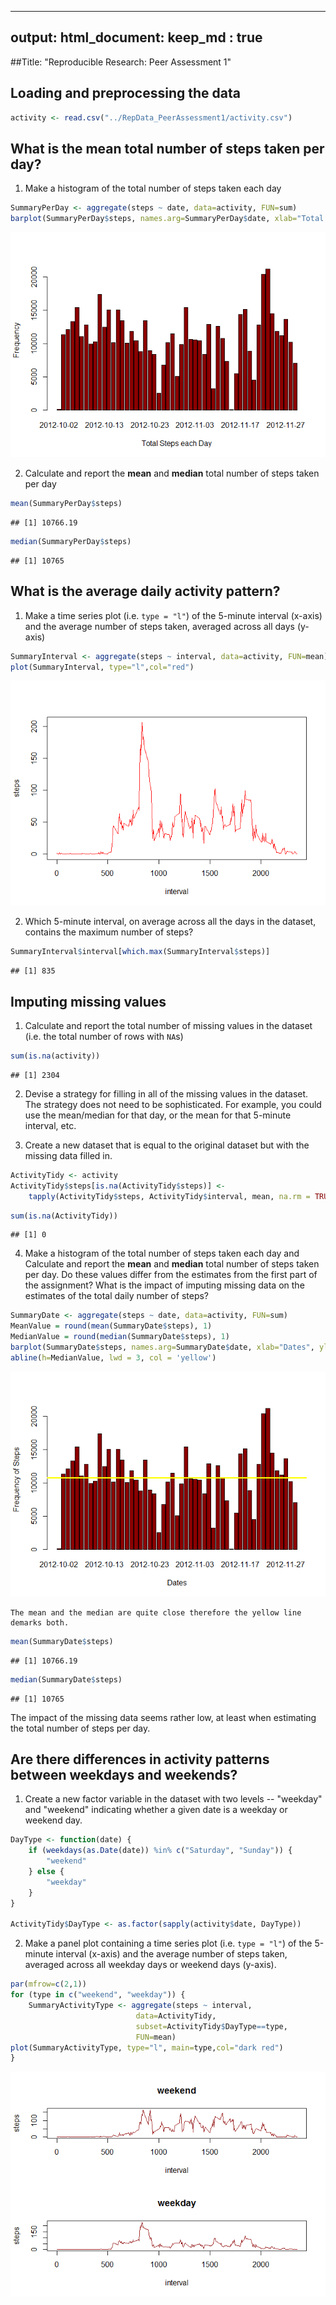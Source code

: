 ---
output: 
  html_document:
  keep_md : true
  ---
##Title: "Reproducible Research: Peer Assessment 1"


## Loading and preprocessing the data

```r
activity <- read.csv("../RepData_PeerAssessment1/activity.csv")
```

## What is the mean total number of steps taken per day?

1. Make a histogram of the total number of steps taken each day


```r
SummaryPerDay <- aggregate(steps ~ date, data=activity, FUN=sum)
barplot(SummaryPerDay$steps, names.arg=SummaryPerDay$date, xlab="Total Steps each Day", ylab="Frequency",col="dark red")
```

![](PA1_template_files/figure-html/unnamed-chunk-2-1.png)<!-- -->

2. Calculate and report the **mean** and **median** total number of
   steps taken per day


```r
mean(SummaryPerDay$steps)
```

```
## [1] 10766.19
```

```r
median(SummaryPerDay$steps)
```

```
## [1] 10765
```

## What is the average daily activity pattern?

1. Make a time series plot (i.e. `type = "l"`) of the 5-minute
   interval (x-axis) and the average number of steps taken, averaged
   across all days (y-axis)


```r
SummaryInterval <- aggregate(steps ~ interval, data=activity, FUN=mean)
plot(SummaryInterval, type="l",col="red")
```

![](PA1_template_files/figure-html/unnamed-chunk-4-1.png)<!-- -->

2. Which 5-minute interval, on average across all the days in the
   dataset, contains the maximum number of steps?


```r
SummaryInterval$interval[which.max(SummaryInterval$steps)]
```

```
## [1] 835
```


## Imputing missing values

1. Calculate and report the total number of missing values in the
   dataset (i.e. the total number of rows with `NA`s)


```r
sum(is.na(activity))
```

```
## [1] 2304
```

2. Devise a strategy for filling in all of the missing values in the
   dataset. The strategy does not need to be sophisticated. For
   example, you could use the mean/median for that day, or the mean
   for that 5-minute interval, etc.


3. Create a new dataset that is equal to the original dataset but with
   the missing data filled in.


```r
ActivityTidy <- activity
ActivityTidy$steps[is.na(ActivityTidy$steps)] <- 
    tapply(ActivityTidy$steps, ActivityTidy$interval, mean, na.rm = TRUE)
```


```r
sum(is.na(ActivityTidy))
```

```
## [1] 0
```

4. Make a histogram of the total number of steps taken each day and
   Calculate and report the **mean** and **median** total number of
   steps taken per day. Do these values differ from the estimates from
   the first part of the assignment? What is the impact of imputing
   missing data on the estimates of the total daily number of steps?

  

```r
SummaryDate <- aggregate(steps ~ date, data=activity, FUN=sum)
MeanValue = round(mean(SummaryDate$steps), 1)
MedianValue = round(median(SummaryDate$steps), 1)
barplot(SummaryDate$steps, names.arg=SummaryDate$date, xlab="Dates", ylab="Frequency of Steps",col="dark red")
abline(h=MedianValue, lwd = 3, col = 'yellow')
```

![](PA1_template_files/figure-html/unnamed-chunk-9-1.png)<!-- -->

	The mean and the median are quite close therefore the yellow line demarks both.



```r
mean(SummaryDate$steps)
```

```
## [1] 10766.19
```

```r
median(SummaryDate$steps)
```

```
## [1] 10765
```

The impact of the missing data seems rather low, at least when
estimating the total number of steps per day.


## Are there differences in activity patterns between weekdays and weekends?

1. Create a new factor variable in the dataset with two levels --
   "weekday" and "weekend" indicating whether a given date is a
   weekday or weekend day.


```r
DayType <- function(date) {
    if (weekdays(as.Date(date)) %in% c("Saturday", "Sunday")) {
        "weekend"
    } else {
        "weekday"
    }
}

ActivityTidy$DayType <- as.factor(sapply(activity$date, DayType))
```

2. Make a panel plot containing a time series plot (i.e. `type = "l"`)
   of the 5-minute interval (x-axis) and the average number of steps
   taken, averaged across all weekday days or weekend days
   (y-axis).


```r
par(mfrow=c(2,1))
for (type in c("weekend", "weekday")) {
    SummaryActivityType <- aggregate(steps ~ interval,
                            data=ActivityTidy,
							subset=ActivityTidy$DayType==type,
                            FUN=mean)
plot(SummaryActivityType, type="l", main=type,col="dark red")
}
```

![](PA1_template_files/figure-html/unnamed-chunk-12-1.png)<!-- -->

